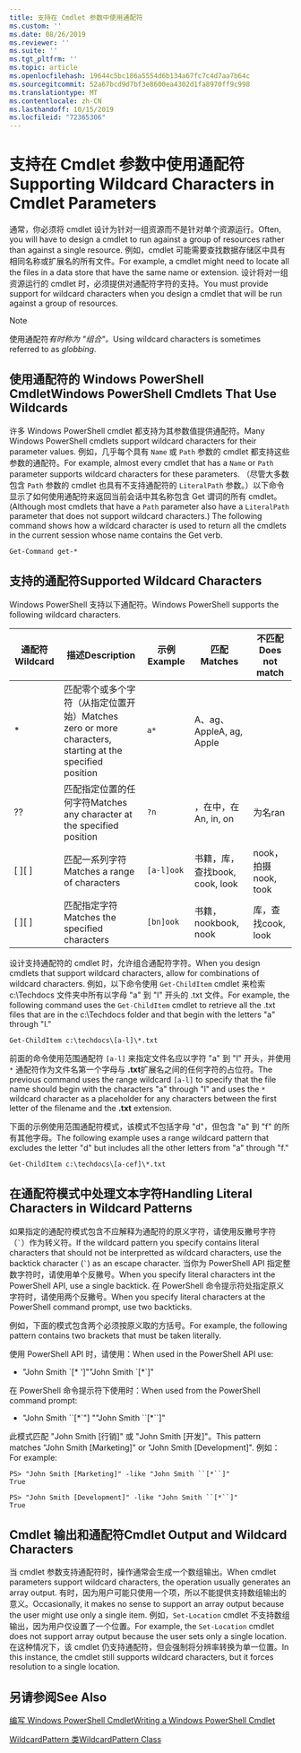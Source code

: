 ```yaml
---
title: 支持在 Cmdlet 参数中使用通配符
ms.custom: ''
ms.date: 08/26/2019
ms.reviewer: ''
ms.suite: ''
ms.tgt_pltfrm: ''
ms.topic: article
ms.openlocfilehash: 19644c5bc186a5554d6b134a67fc7c4d7aa7b64c
ms.sourcegitcommit: 52a67bcd9d7bf3e8600ea4302d1fa8970ff9c998
ms.translationtype: MT
ms.contentlocale: zh-CN
ms.lasthandoff: 10/15/2019
ms.locfileid: "72365306"
---
```

# <a name="supporting-wildcard-characters-in-cmdlet-parameters"></a><span data-ttu-id="bc0dd-102">支持在 Cmdlet 参数中使用通配符</span><span class="sxs-lookup"><span data-stu-id="bc0dd-102">Supporting Wildcard Characters in Cmdlet Parameters</span></span>

<span data-ttu-id="bc0dd-103">通常，你必须将 cmdlet 设计为针对一组资源而不是针对单个资源运行。</span><span class="sxs-lookup"><span data-stu-id="bc0dd-103">Often, you will have to design a cmdlet to run against a group of resources rather than against a single resource.</span></span> <span data-ttu-id="bc0dd-104">例如，cmdlet 可能需要查找数据存储区中具有相同名称或扩展名的所有文件。</span><span class="sxs-lookup"><span data-stu-id="bc0dd-104">For example, a cmdlet might need to locate all the files in a data store that have the same name or extension.</span></span> <span data-ttu-id="bc0dd-105">设计将对一组资源运行的 cmdlet 时，必须提供对通配符字符的支持。</span><span class="sxs-lookup"><span data-stu-id="bc0dd-105">You must provide support for wildcard characters when you design a cmdlet that will be run against a group of resources.</span></span>

> [!NOTE]
> <span data-ttu-id="bc0dd-106">使用通配符*有时称为 "组合"。*</span><span class="sxs-lookup"><span data-stu-id="bc0dd-106">Using wildcard characters is sometimes referred to as *globbing*.</span></span>

## <a name="windows-powershell-cmdlets-that-use-wildcards"></a><span data-ttu-id="bc0dd-107">使用通配符的 Windows PowerShell Cmdlet</span><span class="sxs-lookup"><span data-stu-id="bc0dd-107">Windows PowerShell Cmdlets That Use Wildcards</span></span>

 <span data-ttu-id="bc0dd-108">许多 Windows PowerShell cmdlet 都支持为其参数值提供通配符。</span><span class="sxs-lookup"><span data-stu-id="bc0dd-108">Many Windows PowerShell cmdlets support wildcard characters for their parameter values.</span></span> <span data-ttu-id="bc0dd-109">例如，几乎每个具有 `Name` 或 `Path` 参数的 cmdlet 都支持这些参数的通配符。</span><span class="sxs-lookup"><span data-stu-id="bc0dd-109">For example, almost every cmdlet that has a `Name` or `Path` parameter supports wildcard characters for these parameters.</span></span> <span data-ttu-id="bc0dd-110">（尽管大多数包含 `Path` 参数的 cmdlet 也具有不支持通配符的 `LiteralPath` 参数。）以下命令显示了如何使用通配符来返回当前会话中其名称包含 Get 谓词的所有 cmdlet。</span><span class="sxs-lookup"><span data-stu-id="bc0dd-110">(Although most cmdlets that have a `Path` parameter also have a `LiteralPath` parameter that does not support wildcard characters.) The following command shows how a wildcard character is used to return all the cmdlets in the current session whose name contains the Get verb.</span></span>

 `Get-Command get-*`

## <a name="supported-wildcard-characters"></a><span data-ttu-id="bc0dd-111">支持的通配符</span><span class="sxs-lookup"><span data-stu-id="bc0dd-111">Supported Wildcard Characters</span></span>

<span data-ttu-id="bc0dd-112">Windows PowerShell 支持以下通配符。</span><span class="sxs-lookup"><span data-stu-id="bc0dd-112">Windows PowerShell supports the following wildcard characters.</span></span>

| <span data-ttu-id="bc0dd-113">通配符</span><span class="sxs-lookup"><span data-stu-id="bc0dd-113">Wildcard</span></span> |                             <span data-ttu-id="bc0dd-114">描述</span><span class="sxs-lookup"><span data-stu-id="bc0dd-114">Description</span></span>                             |  <span data-ttu-id="bc0dd-115">示例</span><span class="sxs-lookup"><span data-stu-id="bc0dd-115">Example</span></span>   |     <span data-ttu-id="bc0dd-116">匹配</span><span class="sxs-lookup"><span data-stu-id="bc0dd-116">Matches</span></span>      | <span data-ttu-id="bc0dd-117">不匹配</span><span class="sxs-lookup"><span data-stu-id="bc0dd-117">Does not match</span></span> |
| -------- | ------------------------------------------------------------------- | ---------- | ---------------- | -------------- |
| *        | <span data-ttu-id="bc0dd-118">匹配零个或多个字符（从指定位置开始）</span><span class="sxs-lookup"><span data-stu-id="bc0dd-118">Matches zero or more characters, starting at the specified position</span></span> | `a*`       | <span data-ttu-id="bc0dd-119">A、ag、Apple</span><span class="sxs-lookup"><span data-stu-id="bc0dd-119">A, ag, Apple</span></span>     |                |
| <span data-ttu-id="bc0dd-120">?</span><span class="sxs-lookup"><span data-stu-id="bc0dd-120">?</span></span>        | <span data-ttu-id="bc0dd-121">匹配指定位置的任何字符</span><span class="sxs-lookup"><span data-stu-id="bc0dd-121">Matches any character at the specified position</span></span>                     | `?n`       | <span data-ttu-id="bc0dd-122">，在中，在</span><span class="sxs-lookup"><span data-stu-id="bc0dd-122">An, in, on</span></span>       | <span data-ttu-id="bc0dd-123">为名</span><span class="sxs-lookup"><span data-stu-id="bc0dd-123">ran</span></span>            |
| <span data-ttu-id="bc0dd-124">[ ]</span><span class="sxs-lookup"><span data-stu-id="bc0dd-124">[ ]</span></span>      | <span data-ttu-id="bc0dd-125">匹配一系列字符</span><span class="sxs-lookup"><span data-stu-id="bc0dd-125">Matches a range of characters</span></span>                                       | `[a-l]ook` | <span data-ttu-id="bc0dd-126">书籍，库，查找</span><span class="sxs-lookup"><span data-stu-id="bc0dd-126">book, cook, look</span></span> | <span data-ttu-id="bc0dd-127">nook，拍摄</span><span class="sxs-lookup"><span data-stu-id="bc0dd-127">nook, took</span></span>     |
| <span data-ttu-id="bc0dd-128">[ ]</span><span class="sxs-lookup"><span data-stu-id="bc0dd-128">[ ]</span></span>      | <span data-ttu-id="bc0dd-129">匹配指定字符</span><span class="sxs-lookup"><span data-stu-id="bc0dd-129">Matches the specified characters</span></span>                                    | `[bn]ook`  | <span data-ttu-id="bc0dd-130">书籍，nook</span><span class="sxs-lookup"><span data-stu-id="bc0dd-130">book, nook</span></span>       | <span data-ttu-id="bc0dd-131">库，查找</span><span class="sxs-lookup"><span data-stu-id="bc0dd-131">cook, look</span></span>     |

<span data-ttu-id="bc0dd-132">设计支持通配符的 cmdlet 时，允许组合通配符字符。</span><span class="sxs-lookup"><span data-stu-id="bc0dd-132">When you design cmdlets that support wildcard characters, allow for combinations of wildcard characters.</span></span> <span data-ttu-id="bc0dd-133">例如，以下命令使用 `Get-ChildItem` cmdlet 来检索 c:\Techdocs 文件夹中所有以字母 "a" 到 "l" 开头的 .txt 文件。</span><span class="sxs-lookup"><span data-stu-id="bc0dd-133">For example, the following command uses the `Get-ChildItem` cmdlet to retrieve all the .txt files that are in the c:\Techdocs folder and that begin with the letters "a" through "l."</span></span>

`Get-ChildItem c:\techdocs\[a-l]\*.txt`

<span data-ttu-id="bc0dd-134">前面的命令使用范围通配符 `[a-l]` 来指定文件名应以字符 "a" 到 "l" 开头，并使用 `*` 通配符作为文件名第一个字母与 **.txt**扩展名之间的任何字符的占位符。</span><span class="sxs-lookup"><span data-stu-id="bc0dd-134">The previous command uses the range wildcard `[a-l]` to specify that the file name should begin with the characters "a" through "l" and uses the `*` wildcard character as a placeholder for any characters between the first letter of the filename and the **.txt** extension.</span></span>

<span data-ttu-id="bc0dd-135">下面的示例使用范围通配符模式，该模式不包括字母 "d"，但包含 "a" 到 "f" 的所有其他字母。</span><span class="sxs-lookup"><span data-stu-id="bc0dd-135">The following example uses a range wildcard pattern that excludes the letter "d" but includes all the other letters from "a" through "f."</span></span>

`Get-ChildItem c:\techdocs\[a-cef]\*.txt`

## <a name="handling-literal-characters-in-wildcard-patterns"></a><span data-ttu-id="bc0dd-136">在通配符模式中处理文本字符</span><span class="sxs-lookup"><span data-stu-id="bc0dd-136">Handling Literal Characters in Wildcard Patterns</span></span>

<span data-ttu-id="bc0dd-137">如果指定的通配符模式包含不应解释为通配符的原义字符，请使用反撇号字符（`` ` ``）作为转义符。</span><span class="sxs-lookup"><span data-stu-id="bc0dd-137">If the wildcard pattern you specify contains literal characters that should not be interpretted as wildcard characters, use the backtick character (`` ` ``) as an escape character.</span></span> <span data-ttu-id="bc0dd-138">当你为 PowerShell API 指定整数字符时，请使用单个反撇号。</span><span class="sxs-lookup"><span data-stu-id="bc0dd-138">When you specify literal characters int the PowerShell API, use a single backtick.</span></span> <span data-ttu-id="bc0dd-139">在 PowerShell 命令提示符处指定原义字符时，请使用两个反撇号。</span><span class="sxs-lookup"><span data-stu-id="bc0dd-139">When you specify literal characters at the PowerShell command prompt, use two backticks.</span></span>

<span data-ttu-id="bc0dd-140">例如，下面的模式包含两个必须按原义取的方括号。</span><span class="sxs-lookup"><span data-stu-id="bc0dd-140">For example, the following pattern contains two brackets that must be taken literally.</span></span>

<span data-ttu-id="bc0dd-141">使用 PowerShell API 时，请使用：</span><span class="sxs-lookup"><span data-stu-id="bc0dd-141">When used in the PowerShell API use:</span></span>

- <span data-ttu-id="bc0dd-142">"John Smith \`[\* ']"</span><span class="sxs-lookup"><span data-stu-id="bc0dd-142">"John Smith \`[\*\`]"</span></span>

<span data-ttu-id="bc0dd-143">在 PowerShell 命令提示符下使用时：</span><span class="sxs-lookup"><span data-stu-id="bc0dd-143">When used from the PowerShell command prompt:</span></span>

- <span data-ttu-id="bc0dd-144">"John Smith \`\`[\*\`"] "</span><span class="sxs-lookup"><span data-stu-id="bc0dd-144">"John Smith \`\`[\*\`\`]"</span></span>

<span data-ttu-id="bc0dd-145">此模式匹配 "John Smith [行销]" 或 "John Smith [开发]"。</span><span class="sxs-lookup"><span data-stu-id="bc0dd-145">This pattern matches "John Smith [Marketing]" or "John Smith [Development]".</span></span> <span data-ttu-id="bc0dd-146">例如：</span><span class="sxs-lookup"><span data-stu-id="bc0dd-146">For example:</span></span>

```
PS> "John Smith [Marketing]" -like "John Smith ``[*``]"
True

PS> "John Smith [Development]" -like "John Smith ``[*``]"
True
```

## <a name="cmdlet-output-and-wildcard-characters"></a><span data-ttu-id="bc0dd-147">Cmdlet 输出和通配符</span><span class="sxs-lookup"><span data-stu-id="bc0dd-147">Cmdlet Output and Wildcard Characters</span></span>

<span data-ttu-id="bc0dd-148">当 cmdlet 参数支持通配符时，操作通常会生成一个数组输出。</span><span class="sxs-lookup"><span data-stu-id="bc0dd-148">When cmdlet parameters support wildcard characters, the operation usually generates an array output.</span></span>
<span data-ttu-id="bc0dd-149">有时，因为用户可能只使用一个项，所以不能提供支持数组输出的意义。</span><span class="sxs-lookup"><span data-stu-id="bc0dd-149">Occasionally, it makes no sense to support an array output because the user might use only a single item.</span></span> <span data-ttu-id="bc0dd-150">例如，`Set-Location` cmdlet 不支持数组输出，因为用户仅设置了一个位置。</span><span class="sxs-lookup"><span data-stu-id="bc0dd-150">For example, the `Set-Location` cmdlet does not support array output because the user sets only a single location.</span></span> <span data-ttu-id="bc0dd-151">在这种情况下，该 cmdlet 仍支持通配符，但会强制将分辨率转换为单一位置。</span><span class="sxs-lookup"><span data-stu-id="bc0dd-151">In this instance, the cmdlet still supports wildcard characters, but it forces resolution to a single location.</span></span>

## <a name="see-also"></a><span data-ttu-id="bc0dd-152">另请参阅</span><span class="sxs-lookup"><span data-stu-id="bc0dd-152">See Also</span></span>

[<span data-ttu-id="bc0dd-153">编写 Windows PowerShell Cmdlet</span><span class="sxs-lookup"><span data-stu-id="bc0dd-153">Writing a Windows PowerShell Cmdlet</span></span>](./writing-a-windows-powershell-cmdlet.md)

[<span data-ttu-id="bc0dd-154">WildcardPattern 类</span><span class="sxs-lookup"><span data-stu-id="bc0dd-154">WildcardPattern Class</span></span>](/dotnet/api/system.management.automation.wildcardpattern)
